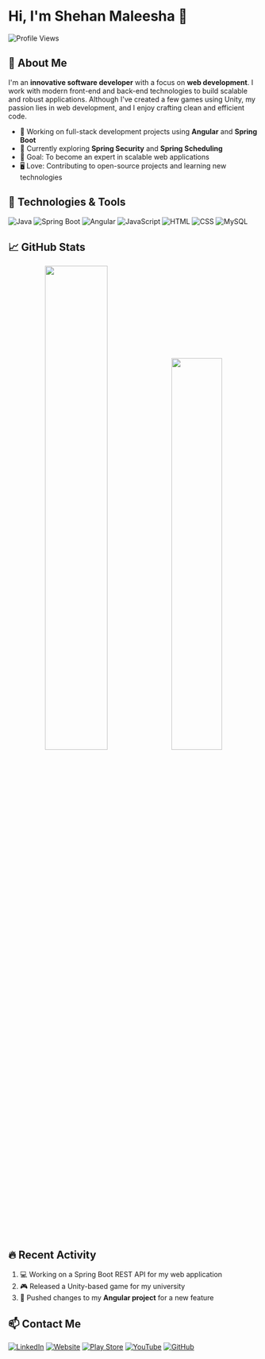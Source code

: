 # Hi, I'm Shehan Maleesha 👋

![Profile Views](https://komarev.com/ghpvc/?username=shehanm95&label=Profile%20views&color=0e75b6&style=flat)

## 🌟 About Me
I'm an **innovative software developer** with a focus on **web development**. I work with modern front-end and back-end technologies to build scalable and robust applications. Although I've created a few games using Unity, my passion lies in web development, and I enjoy crafting clean and efficient code.

- 💼 Working on full-stack development projects using **Angular** and **Spring Boot**
- 🌱 Currently exploring **Spring Security** and **Spring Scheduling**
- 🎯 Goal: To become an expert in scalable web applications
- 🖥️ Love: Contributing to open-source projects and learning new technologies

## 🔧 Technologies & Tools
![Java](https://img.shields.io/badge/Java-ED8B00?style=for-the-badge&logo=java&logoColor=white)
![Spring Boot](https://img.shields.io/badge/Spring%20Boot-6DB33F?style=for-the-badge&logo=spring-boot&logoColor=white)
![Angular](https://img.shields.io/badge/Angular-DD0031?style=for-the-badge&logo=angular&logoColor=white)
![JavaScript](https://img.shields.io/badge/JavaScript-F7DF1E?style=for-the-badge&logo=javascript&logoColor=black)
![HTML](https://img.shields.io/badge/HTML-E34F26?style=for-the-badge&logo=html5&logoColor=white)
![CSS](https://img.shields.io/badge/CSS-1572B6?style=for-the-badge&logo=css3&logoColor=white)
![MySQL](https://img.shields.io/badge/MySQL-4479A1?style=for-the-badge&logo=mysql&logoColor=white)

## 📈 GitHub Stats
<p align="center">
  <img width="50%" src="https://github-readme-stats.vercel.app/api?username=shehanm95&show_icons=true&theme=cobalt" />
  <img width="45%" src="https://github-readme-stats.vercel.app/api/top-langs/?username=shehanm95&layout=compact&theme=cobalt" />
</p>

## 🔥 Recent Activity
<!--START_SECTION:activity-->
1. 💻 Working on a Spring Boot REST API for my web application
2. 🎮 Released a Unity-based game for my university
3. 🚀 Pushed changes to my **Angular project** for a new feature
<!--END_SECTION:activity-->

## 📫 Contact Me
[![LinkedIn](https://img.shields.io/badge/LinkedIn-Shehan%20Maleesha-blue?style=for-the-badge&logo=linkedin)](https://www.linkedin.com/in/shehan-maleesha-017a89261/)
[![Website](https://img.shields.io/badge/Website-Shehan%20Maleesha-4E8C2E?style=for-the-badge&logo=about.me)](https://shehanm95.github.io/shehan.com/)
[![Play Store](https://img.shields.io/badge/Play%20Store-Shehan%20Maleesha-3DDC84?style=for-the-badge&logo=google-play)](https://play.google.com/store/apps/dev?id=4845380326082321253)
[![YouTube](https://img.shields.io/badge/YouTube-Shehan%20Maleesha-FF0000?style=for-the-badge&logo=youtube)](https://www.youtube.com/channel/UCpH_c0vdcc4hldc22ilMVgg)
[![GitHub](https://img.shields.io/badge/GitHub-Shehan%20Maleesha-181717?style=for-the-badge&logo=github)](https://github.com/shehanm95)
